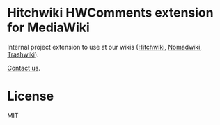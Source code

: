 # Hitchwiki HWComments extension for MediaWiki

Internal project extension to use at our wikis ([Hitchwiki](http://hitchwiki.org), [Nomadwiki](http://nomadwiki.org), [Trashwiki](http://trashwiki.org)).

[Contact us](http://hitchwiki.org/contact).

# License
MIT
